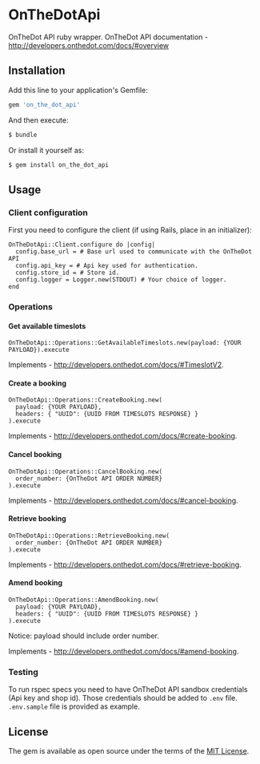 # OnTheDotApi
OnTheDot API ruby wrapper. OnTheDot API documentation - http://developers.onthedot.com/docs/#overview

## Installation
Add this line to your application's Gemfile:

```ruby
gem 'on_the_dot_api'
```

And then execute:
```bash
$ bundle
```

Or install it yourself as:
```bash
$ gem install on_the_dot_api
```

## Usage

### Client configuration

First you need to configure the client (if using Rails, place in an initializer):
```
OnTheDotApi::Client.configure do |config|
  config.base_url = # Base url used to communicate with the OnTheDot API
  config.api_key = # Api key used for authentication.
  config.store_id = # Store id.
  config.logger = Logger.new(STDOUT) # Your choice of logger.
end
```

### Operations

#### Get available timeslots

```
OnTheDotApi::Operations::GetAvailableTimeslots.new(payload: {YOUR PAYLOAD}).execute
```

Implements - http://developers.onthedot.com/docs/#TimeslotV2.

#### Create a booking

```
OnTheDotApi::Operations::CreateBooking.new(
  payload: {YOUR PAYLOAD},
  headers: { "UUID": {UUID FROM TIMESLOTS RESPONSE} }
).execute
```

Implements - http://developers.onthedot.com/docs/#create-booking.

#### Cancel booking

```
OnTheDotApi::Operations::CancelBooking.new(
  order_number: {OnTheDot API ORDER NUMBER}
).execute
```

Implements - http://developers.onthedot.com/docs/#cancel-booking.

#### Retrieve booking

```
OnTheDotApi::Operations::RetrieveBooking.new(
  order_number: {OnTheDot API ORDER NUMBER}
).execute
```

Implements - http://developers.onthedot.com/docs/#retrieve-booking.

#### Amend booking

```
OnTheDotApi::Operations::AmendBooking.new(
  payload: {YOUR PAYLOAD},
  headers: { "UUID": {UUID FROM TIMESLOTS RESPONSE} }
).execute
```

Notice: payload should include order number.

Implements - http://developers.onthedot.com/docs/#amend-booking.

### Testing

To run rspec specs you need to have OnTheDot API sandbox credentials (Api key and shop id). Those credentials should be added to `.env` file. `.env.sample` file is provided as example.

## License
The gem is available as open source under the terms of the [MIT License](http://opensource.org/licenses/MIT).
